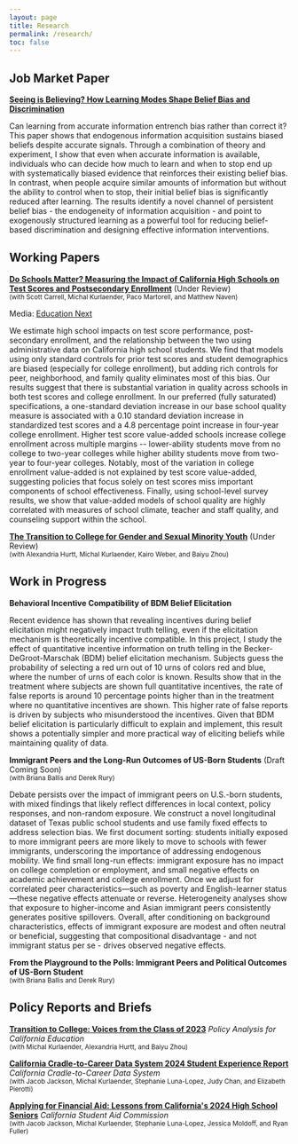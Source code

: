 ```yaml
---
layout: page
title: Research
permalink: /research/
toc: false
---
```




## Job Market Paper

**<a href="https://chesun.github.io/assets/documents/JMP_Sun.pdf" target="blank">Seeing is Believing? How Learning Modes Shape Belief Bias and Discrimination</a>** 

Can learning from accurate information entrench bias rather than correct it? This paper shows that  endogenous information acquisition sustains biased beliefs despite accurate signals. Through a combination of theory and experiment, I show that even when accurate information is available, individuals who can decide how much to learn and when to stop end up with systematically biased evidence that reinforces their existing belief bias. In contrast, when people acquire similar amounts of information but without the ability to control when to stop, their initial belief bias is significantly reduced after learning. The results identify a novel channel of persistent belief bias - the endogeneity of information acquisition - and point to exogenously structured learning as a powerful tool for reducing belief-based discrimination and designing effective information interventions.

## Working Papers

**<a href="https://chesun.github.io/assets/documents/valueadded.pdf" target="blank">Do Schools Matter? Measuring the Impact of California High Schools on Test Scores and Postsecondary Enrollment</a>** (Under Review) <br><sup>(with Scott Carrell, Michal Kurlaender, Paco Martorell, and Matthew Naven)</sup> 

Media: <ins><a href="https://www.educationnext.org/the-education-exchange-high-schools-matter-a-lot/" target="blank">Education Next</a></ins>

We estimate high school impacts on test score performance, post-secondary enrollment, and the relationship between the two using administrative data on California high school students. We find that models using only standard controls for prior test scores and student demographics are biased (especially for college enrollment), but adding rich controls for peer, neighborhood, and family quality eliminates most of this bias. Our results suggest that there is substantial variation in quality across schools in both test scores and college enrollment. In our preferred (fully saturated) specifications, a one-standard deviation increase in our base school quality measure is associated with a 0.10 standard deviation increase in standardized test scores and a 4.8 percentage point increase in four-year college enrollment. Higher test score value-added schools increase college enrollment across multiple margins -- lower-ability students move from no college to two-year colleges while higher ability students move from two-year to four-year colleges. Notably, most of the variation in college enrollment value-added is not explained by test score value-added, suggesting policies that focus solely on test scores miss important components of school effectiveness. Finally, using school-level survey results, we show that value-added models of school quality are highly correlated with measures of school climate, teacher and staff quality, and counseling support within the school.

**<a href="https://chesun.github.io/assets/documents/transition_college_gsm_youth.pdf" target="blank">The Transition to College for Gender and Sexual Minority Youth</a>** (Under Review) <br> <sup>(with Alexandria Hurtt, Michal Kurlaender, Kairo Weber, and Baiyu Zhou)</sup>  



## Work in Progress

**Behavioral Incentive Compatibility of BDM Belief Elicitation**

Recent evidence has shown that revealing incentives during belief elicitation might negatively impact truth telling, even if the elicitation mechanism is theoretically incentive compatible. In this project, I study the effect of quantitative incentive information on truth telling in the Becker-DeGroot-Marschak (BDM) belief elicitation mechanism. Subjects guess the probability of selecting a red urn out of 10 urns of colors red and blue, where the number of urns of each color is known. Results show that in the treatment where subjects are shown full quantitative incentives, the rate of false reports is around 10 percentage points higher than in the treatment where no quantitative incentives are shown. This higher rate of false reports is driven by subjects who misunderstood the incentives. Given that BDM belief elicitation is particularly difficult to explain and implement, this result shows a potentially simpler and more practical way of eliciting beliefs while maintaining quality of data.

**Immigrant Peers and the Long-Run Outcomes of US-Born Students** (Draft Coming Soon) <br><sup>(with Briana Ballis and Derek Rury) </sup>

Debate persists over the impact of immigrant peers on U.S.-born students, with mixed findings that likely reflect differences in local context, policy responses, and non-random exposure. We construct a novel longitudinal dataset of Texas public school students and use family fixed effects to address selection bias. We first document sorting: students initially exposed to more immigrant peers are more likely to move to schools with fewer immigrants, underscoring the importance of addressing endogenous mobility. We find small long-run effects: immigrant exposure has no impact on college completion or employment, and small negative effects on academic achievement and college enrollment. Once we adjust for correlated peer characteristics—such as poverty and English-learner status—these negative effects attenuate or reverse. Heterogeneity analyses show that exposure to higher-income and Asian immigrant peers consistently generates positive spillovers. Overall, after conditioning on background characteristics, effects of immigrant exposure are modest and often neutral or beneficial, suggesting that compositional disadvantage - and not immigrant status per se - drives observed negative effects.

**From the Playground to the Polls: Immigrant Peers and Political Outcomes of US-Born Student** <br><sup>(with Briana Ballis and Derek Rury) </sup>



## Policy Reports and Briefs

**<a href="https://edpolicyinca.org/publications/transition-college" target="blank">Transition to College: Voices from the Class of 2023</a>** *Policy Analysis for California Education* <br> <sup> (with Michal Kurlaender, Alexandria Hurtt, and Baiyu Zhou)</sup> 

**<a href="https://c2c.ca.gov/wp-content/uploads/2025/02/C2C-Student-Experience-Report-2024-Academic-Year.pdf" target="blank">California Cradle-to-Career Data System 2024 Student Experience Report</a>** *California Cradle-to-Career Data System* <br><sup> (with Jacob Jackson, Michal Kurlaender, Stephanie Luna-Lopez, Judy Chan, and Elizabeth Pierotti)</sup> 


**<a href="https://www.csac.ca.gov/sites/default/files/2025-04/csac_2024_survey_report.pdf" target="blank">Applying for Financial Aid: Lessons from California's 2024 High School Seniors</a>** *California Student Aid Commission* <br><sup> (with Jacob Jackson, Michal Kurlaender, Stephanie Luna-Lopez, Jessica Moldoff, and Ryan Fuller)</sup>  
